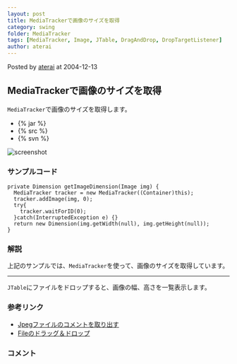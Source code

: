 ```yaml
---
layout: post
title: MediaTrackerで画像のサイズを取得
category: swing
folder: MediaTracker
tags: [MediaTracker, Image, JTable, DragAndDrop, DropTargetListener]
author: aterai
---
```


Posted by [aterai](http://terai.xrea.jp/aterai.html) at 2004-12-13

## MediaTrackerで画像のサイズを取得
`MediaTracker`で画像のサイズを取得します。

- {% jar %}
- {% src %}
- {% svn %}

<!-- dummy comment line for breaking list -->

![screenshot](https://lh4.googleusercontent.com/_9Z4BYR88imo/TQTPsQMGUsI/AAAAAAAAAeY/B8MAwtKhshY/s800/MediaTracker.png)

### サンプルコード
<pre class="prettyprint"><code>private Dimension getImageDimension(Image img) {
  MediaTracker tracker = new MediaTracker((Container)this);
  tracker.addImage(img, 0);
  try{
    tracker.waitForID(0);
  }catch(InterruptedException e) {}
  return new Dimension(img.getWidth(null), img.getHeight(null));
}
</code></pre>

### 解説
上記のサンプルでは、`MediaTracker`を使って、画像のサイズを取得しています。

- - - -
`JTable`にファイルをドロップすると、画像の幅、高さを一覧表示します。

### 参考リンク
- [Jpegファイルのコメントを取り出す](http://terai.xrea.jp/Swing/IIOMetadata.html)
- [Fileのドラッグ＆ドロップ](http://terai.xrea.jp/Swing/FileListFlavor.html)

<!-- dummy comment line for breaking list -->

### コメント
